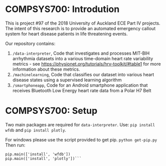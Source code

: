 # COMPSYS700: Introdution
This is project #97 of the 2018 University of Auckland ECE Part IV projects. The intent of this research is
to provide an automated emergency callout system for heart disease patients in life threatening events. 

Our repository contains:
1. `/data-interpreter`, Code that investigates and processes MIT-BIH arrhythmia datasets into a various time-domain heart rate variability metrics - see https://physionet.org/tutorials/hrv-toolkit/#table1 for more information about these metrics.
2. `/machinelearning`, Code that classifies our dataset into various heart disease states using a supervised learning algorithm 
3. `/smartphoneapp`, Code for an Android smartphone application that receives Bluetooth Low Energy heart rate data from a Polar H7 Belt

# COMPSYS700: Setup

Two main packages are required for `data-interpreter`.
Use: `pip install wfdb` and `pip install plotly`.

For windows please use the script provided to get pip. `python get-pip.py`
Then run:
```import pip
pip.main(['install', 'wfdb'])
pip.main(['install', 'plotly'])```